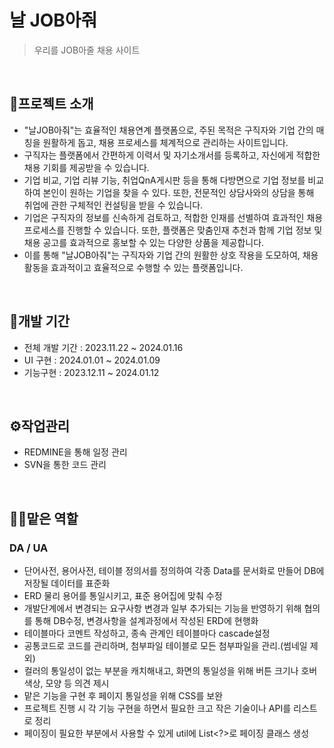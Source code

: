 # 날 JOB아줘
> 우리를 JOB아줄 채용 사이트
<br/>

## 📖프로젝트 소개
  - "날JOB아줘"는 효율적인 채용연계 플랫폼으로, 주된 목적은 구직자와 기업 간의 매칭을 원활하게 돕고, 채용 프로세스를 체계적으로 관리하는 사이트입니다.
  - 구직자는 플랫폼에서 간편하게 이력서 및 자기소개서를 등록하고, 자신에게 적합한 채용 기회를 제공받을 수 있습니다.
  - 기업 비교, 기업 리뷰 기능, 취업QnA게시판 등을 통해 다방면으로 기업 정보를 비교하여 본인이 원하는 기업을 찾을 수 있다. 또한, 전문적인 상담사와의 상담을 통해 취업에 관한 구체적인 컨설팅을 받을 수 있습니다.
  - 기업은 구직자의 정보를 신속하게 검토하고, 적합한 인재를 선별하여 효과적인 채용 프로세스를 진행할 수 있습니다. 또한, 플랫폼은 맞춤인재 추천과 함께 기업 정보 및 채용 공고를 효과적으로 홍보할 수 있는 다양한 상품을 제공합니다.
  - 이를 통해 "날JOB아줘"는 구직자와 기업 간의 원활한 상호 작용을 도모하여, 채용 활동을 효과적이고 효율적으로 수행할 수 있는 플랫폼입니다.
<br/>

## 🔧개발 기간
  - 전체 개발 기간 : 2023.11.22 ~ 2024.01.16
  - UI 구현 : 2024.01.01 ~ 2024.01.09
  - 기능구현 : 2023.12.11 ~ 2024.01.12
<br/>

## ⚙작업관리
  - REDMINE을 통해 일정 관리
  - SVN을 통한 코드 관리
<br/>

## 🧑‍💻맡은 역할
### DA / UA
  - 단어사전, 용어사전, 테이블 정의서를 정의하여 각종 Data를 문서화로 만들어 DB에 저장될 데이터를 표준화
  - ERD 물리 용어를 통일시키고, 표준 용어집에 맞춰 수정
  - 개발단계에서 변경되는 요구사항 변경과 일부 추가되는 기능을 반영하기 위해 협의를 통해 DB수정, 변경사항을 설계과정에서 작성된 ERD에 현행화
  - 테이블마다 코멘트 작성하고, 종속 관계인 테이블마다 cascade설정
  - 공통코드로 코드를 관리하며, 첨부파일 테이블로 모든 첨부파일을 관리.(썸네일 제외)
  - 컬러의 통일성이 없는 부분을 캐치해내고, 화면의 통일성을 위해 버튼 크기나 호버 색상, 모양 등 의견 제시
  - 맡은 기능을 구현 후 페이지 통일성을 위해 CSS를 보완
  - 프로젝트 진행 시 각 기능 구현을 하면서 필요한 크고 작은 기술이나 API를 리스트로 정리
  - 페이징이 필요한 부분에서 사용할 수 있게 util에 List<?>로 페이징 클래스 생성
